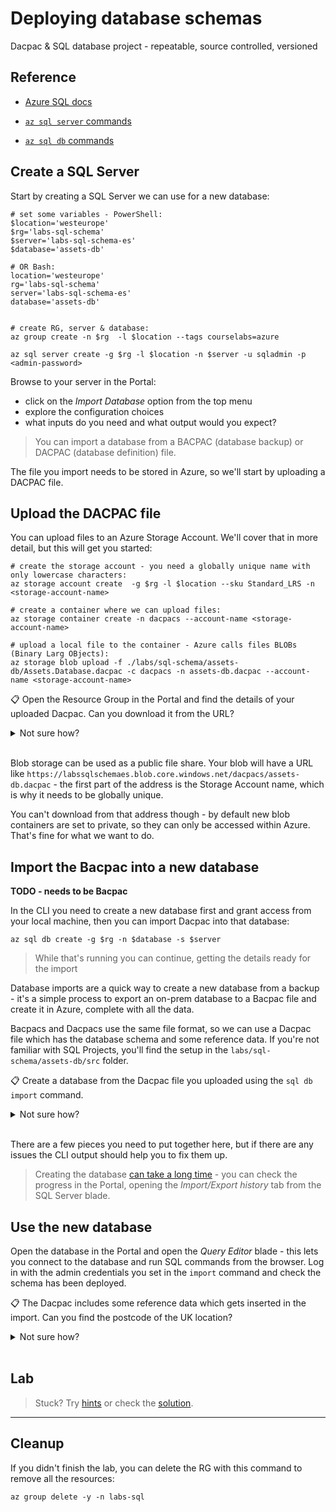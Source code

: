 # Deploying database schemas

Dacpac & SQL database project - repeatable, source controlled, versioned

## Reference

- [Azure SQL docs](https://docs.microsoft.com/en-gb/azure/azure-sql/)

- [`az sql server` commands](https://docs.microsoft.com/en-us/cli/azure/sql/server?view=azure-cli-latest)

- [`az sql db` commands](https://docs.microsoft.com/en-us/cli/azure/sql/db?view=azure-cli-latest)


## Create a SQL Server 

Start by creating a SQL Server we can use for a new database:

```
# set some variables - PowerShell:
$location='westeurope'
$rg='labs-sql-schema'
$server='labs-sql-schema-es'
$database='assets-db'

# OR Bash:
location='westeurope'
rg='labs-sql-schema'
server='labs-sql-schema-es'
database='assets-db'


# create RG, server & database:
az group create -n $rg  -l $location --tags courselabs=azure

az sql server create -g $rg -l $location -n $server -u sqladmin -p <admin-password>
```

Browse to your server in the Portal:

- click on the _Import Database_ option from the top menu
- explore the configuration choices
- what inputs do you need and what output would you expect?

> You can import a database from a BACPAC (database backup) or DACPAC (database definition) file. 

The file you import needs to be stored in Azure, so we'll start by uploading a DACPAC file.

## Upload the DACPAC file

You can upload files to an Azure Storage Account. We'll cover that in more detail, but this will get you started:

```
# create the storage account - you need a globally unique name with only lowercase characters:
az storage account create  -g $rg -l $location --sku Standard_LRS -n <storage-account-name>

# create a container where we can upload files:
az storage container create -n dacpacs --account-name <storage-account-name>

# upload a local file to the container - Azure calls files BLOBs (Binary Larg OBjects):
az storage blob upload -f ./labs/sql-schema/assets-db/Assets.Database.dacpac -c dacpacs -n assets-db.dacpac --account-name <storage-account-name>
```

📋 Open the Resource Group in the Portal and find the details of your uploaded Dacpac. Can you download it from the URL?

<details>
  <summary>Not sure how?</summary>

Refresh the Resource Group and you'll see the Storage Account listed. Open that resource:

- under the _Data Storage_ left menu you'll see _Containers_
- open that and you'll see all the blob containers listed
- open the _dacpacs_ container and you'll see the uploaded file
- click the file and you'll see the details - including the URL

</details><br/>

Blob storage can be used as a public file share. Your blob will have a URL like `https://labssqlschemaes.blob.core.windows.net/dacpacs/assets-db.dacpac` - the first part of the address is the Storage Account name, which is why it needs to be globally unique.

You can't download from that address though - by default new blob containers are set to private, so they can only be accessed within Azure. That's fine for what we want to do.

## Import the Bacpac into a new database

**TODO - needs to be Bacpac**


In the CLI you need to create a new database first and grant access from your local machine, then you can import Dacpac into that database:

```
az sql db create -g $rg -n $database -s $server
```

> While that's running you can continue, getting the details ready for the import

Database imports are a quick way to create a new database from a backup - it's a simple process to export an on-prem database to a Bacpac file and create it in Azure, complete with all the data.

Bacpacs and Dacpacs use the same file format, so we can use a Dacpac file which has the database schema and some reference data. If you're not familiar with SQL Projects, you'll find the setup in the `labs/sql-schema/assets-db/src` folder.

📋 Create a database from the Dacpac file you uploaded using the `sql db import` command.

<details>
  <summary>Not sure how?</summary>

Check the help text:

```
az sql db import --help

# allow access for internal Azure services:
az sql server firewall-rule create -g $rg -s $server -n azure --start-ip-address 0.0.0.0 --end-ip-address 0.0.0.0

# find your public IP address (or browse to https://www.whatsmyip.org)
curl ifconfig.me

az sql server firewall-rule create -g $rg -s $server -n client --start-ip-address <ip-address> --end-ip-address <ip-address> 
```

The help text only talks about Bacpacs - but remember Dacpacs use the same format, so they're valid too. You need to specify:

- admin credentials for the SQL Server
- URL for the file to import from the Storage Account
- storage account key
- name of the new database and the server to use

You need to get the access key for your blob storage - the help text gives you an example of to get a Shared Access Key (SAS):

```
az storage blob generate-sas  -c dacpacs -n assets-db.dacpac --permissions r --expiry 2030-01-01T00:00:00Z --account-name <storage-account-name>
```

You'll get a key in the output which you can plug into the `import` command:

```
az sql db import -s $server -n $database -g $rg --storage-key-type SharedAccessKey -u sqladmin -p <server-password>  --storage-key <sas-key> --storage-uri <dacpac-url>
```

</details><br/>

There are a few pieces you need to put together here, but if there are any issues the CLI output should help you to fix them up.

> Creating the database [can take a long time](https://docs.microsoft.com/en-US/azure/azure-sql/database/database-import-export-hang?view=azuresql) - you can check the progress in the Portal, opening the _Import/Export history_ tab from the SQL Server blade.

## Use the new database

Open the database in the Portal and open the _Query Editor_ blade - this lets you connect to the database and run SQL commands from the browser. Log in with the admin credentials you set in the `import` command and check the schema has been deployed.

📋 The Dacpac includes some reference data which gets inserted in the import. Can you find the postcode of the UK location?

<details>
  <summary>Not sure how?</summary>

The query editor window has an object explorer on the left hand side - you can navigate the schema here and find the table and column names.

Then it's just standard SQL statements you can run inside the editor:


```
SELECT * FROM Locations

SELECT PostalCode FROM Locations WHERE Country='UK'
```

</details><br/>


## Lab



> Stuck? Try [hints](hints.md) or check the [solution](solution.md).

___

## Cleanup

If you didn't finish the lab, you can delete the RG with this command to remove all the resources:

```
az group delete -y -n labs-sql
```